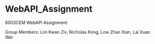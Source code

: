 # WebAPI_Assignment
6003CEM WebAPI Assignment

Group Members:
Lim Kwan Ziv,
Nicholas Kong,
Low Zhan Xian,
Lai Xuan Wei
